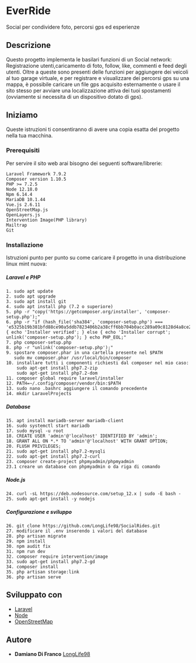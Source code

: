 # EverRide

Social per condividere foto, percorsi gps ed esperienze 

## Descrizione

Questo progetto implementa le basilari funzioni di un Social network: Registrazione utenti,caricamento di foto, follow, like, commenti e feed degli utenti.
Oltre a queste sono presenti delle funzioni per aggiungere dei veicoli al tuo garage virtuale, e per registrare e visualizzare dei percorsi gps su una mappa,
è possibile caricare un file gps acquisito esternamente o usare il sito stesso per avviare una localizzazione attiva dei tuoi spostamenti (ovviamente si necessita di un dispositivo dotato di gps).

## Iniziamo

Queste istruzioni ti consentiranno di avere una copia esatta del progetto nella tua macchina.


### Prerequisiti

Per servire il sito web arai bisogno dei seguenti software/librerie:

```
Laravel Framework 7.9.2
Composer version 1.10.5
PHP >= 7.2.5
Node 12.18.0
Npm 6.14.4
MariaDB 10.1.44
Vue.js 2.6.11 
OpenStreetMap.js
OpenLayers.js
Intervention Image(PHP library)
Mailtrap
Git

```

### Installazione

Istruzioni punto per punto su come caricare il progetto in una distribuzione linux mint nuova:

##### Laravel e PHP

```
1. sudo apt update
2. sudo apt upgrade
3. sudo apt install git
4. sudo apt install php (7.2 o superiore)
5. php -r "copy('https://getcomposer.org/installer', 'composer-setup.php');"
6. php -r "if (hash_file('sha384', 'composer-setup.php') === 'e5325b19b381bfd88ce90a5ddb7823406b2a38cff6bb704b0acc289a09c8128d4a8ce2bbafcd1fcbdc38666422fe2806') { echo 'Installer verified'; } else { echo 'Installer corrupt'; unlink('composer-setup.php'); } echo PHP_EOL;"
7. php composer-setup.php
8. php -r "unlink('composer-setup.php');"
9. spostare composer.phar in una cartella presente nel $PATH
   sudo mv composer.phar /usr/local/bin/composer
10. installare tutti i componenti richiesti dal composer nel mio caso:
    sudo apt-get install php7.2-zip
    sudo apt-get install php7.2-dom
11. composer global require laravel/installer
12. PATH=~/.config/composer/vendor/bin:$PATH 
13. sudo nano .bashrc aggiungere il comando precedente
14. mkdir LaravelProjects
```

##### Database

```
15. apt install mariadb-server mariadb-client
16. sudo systemctl start mariadb
17. sudo mysql -u root
18. CREATE USER 'admin'@'localhost' IDENTIFIED BY 'admin';
18. GRANT ALL ON *.* TO 'admin'@'localhost' WITH GRANT OPTION;
20. FLUSH PRIVILEGES;
21. sudo apt-get install php7.2-mysqli
22. sudo apt-get install php7.2-curl
23. composer create-project phpmyadmin/phpmyadmin
23.1 creare un database con phpmyadmin o da riga di comando
```

##### Node.js
 
``` 
24. curl -sL https://deb.nodesource.com/setup_12.x | sudo -E bash -
25. sudo apt-get install -y nodejs
```

##### Configurazione e sviluppo

```
26. git clone https://github.com/LongLife98/SocialRides.git
27. modificare il .env inserendo i valori del database
28. php artisan migrate
29. npm install
30. npm audit fix
31. npm run dev
32. composer require intervention/image
33. sudo apt-get install php7.2-gd
34. composer install
35. php artisan storage:link
36. php artisan serve
```

## Sviluppato con

* [Laravel](https://laravel.com/) 
* [Node](https://nodejs.org/it/) 
* [OpenStreetMap](https://rometools.github.io/rome/) 


## Autore

* **Damiano Di Franco**  [LongLife98](https://github.com/LongLife98)

